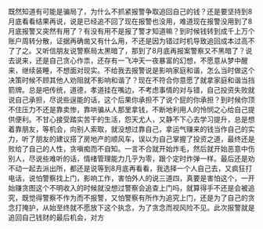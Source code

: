 
既然知道有可能是骗局了，为什么不抓紧报警争取追回自己的钱？还是要坚持到8月底看看结果再说，说是已经追不回了现在报警也没用，难道现在报警没用到了8月底报警又突然有用了？有没有用不是报了警才知道嘛？到时候钱转到成千上万个账户周转分散，证据再确凿又有什么用，不还是因为错过时机导致追回成本过高不了了之。又听信朋友说警察局太黑暗了，那到了8月底再报案警察又不黑暗了？说去说来，还是自己贪心作祟，还存有一飞冲天一夜暴富的幻想，不愿意从梦中醒来，继续装睡，不想面对现实。不给我去报警说是影响家庭和谐，怎么当时做这个决策时候不顾其他人劝阻就不影响和谐了？现在不符合你意愿了就拿家庭和谐当挡箭牌。总是吧传统，道德，孝道挂在嘴边，不考虑事情的对与错，自己投资失败就说自己承担，尽说些逞能的话，这个后果你承担不了说个屁的你承担？到时候你顶不住压力不还是靠卖惨，靠哄骗从人那里拿钱，不断地利用人的怜悯之心给自己提供便利。不甘心接受踏实苦干的生活，怨天尤人，又静不下心去学习提升，总是想着靠朋友，等机会，向别人索取，就没想过靠自己，拿运气赚来的钱当作自己的实力，听了朋友的建议搭了房地产的顺风车，误以为自己掌握了投资之道，最终还是败给了自己的人性，贪嗔痴而不自知。一言不合就开始炸毛，然后就开始恶意中伤别人，尽说些难听的话，情绪管理能力几乎为零，跟个定时炸弹一样。最后还是劝不动一起去派出所，都还是说等到8月底再看看，我选择一个人自己去，又疯狂打电话，说怕警察找上门，影响工作，害怕外人的说三道四，真要是害怕这个，一开始赚贪图这个不明收入的时候就没想过警察会追查上门吗，就算得手不还是会被追究，既觉得警察不作为而不报警，又怕警察有所作为追究上门，还是为了自己的贪念打掩护，从始至终就不愿放下这个执念，为了贪念而视风险不见。此次报警就是追回自己钱财的最后机会，对方